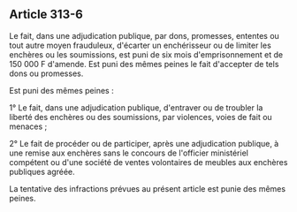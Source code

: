 Article 313-6
----
Le fait, dans une adjudication publique, par dons, promesses, ententes ou tout
autre moyen frauduleux, d'écarter un enchérisseur ou de limiter les enchères ou
les soumissions, est puni de six mois d'emprisonnement et de 150 000 F d'amende.
Est puni des mêmes peines le fait d'accepter de tels dons ou promesses.

Est puni des mêmes peines :

1° Le fait, dans une adjudication publique, d'entraver ou de troubler la liberté
des enchères ou des soumissions, par violences, voies de fait ou menaces ;

2° Le fait de procéder ou de participer, après une adjudication publique, à une
remise aux enchères sans le concours de l'officier ministériel compétent ou
d'une société de ventes volontaires de meubles aux enchères publiques agréée.

La tentative des infractions prévues au présent article est punie des mêmes
peines.
